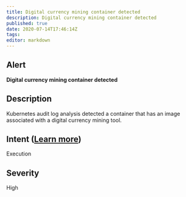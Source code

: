 ```yaml
---
title: Digital currency mining container detected
description: Digital currency mining container detected
published: true
date: 2020-07-14T17:46:14Z
tags:
editor: markdown
---
```


## Alert
**Digital currency mining container detected**

## Description
Kubernetes audit log analysis detected a container that has an image associated with a digital currency mining tool.

## Intent ([Learn more](/public/security/alerts/intentions.md))
Execution

## Severity
High




